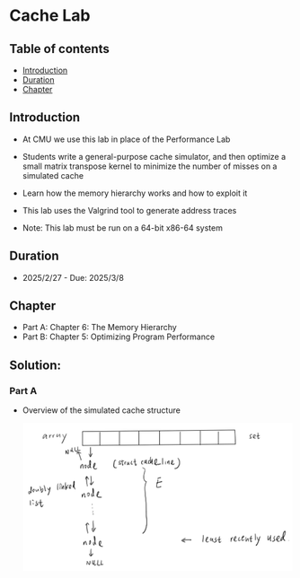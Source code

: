 # Cache Lab
## Table of contents
- [Introduction](#introduction)
- [Duration](#duration)
- [Chapter](#chapter)

## Introduction
- At CMU we use this lab in place of the Performance Lab
- Students write a general-purpose cache simulator, and then optimize a small matrix transpose kernel to minimize the number of misses on a simulated cache
- Learn how the memory hierarchy works and how to exploit it

- This lab uses the Valgrind tool to generate address traces

- Note: This lab must be run on a 64-bit x86-64 system

## Duration
- 2025/2/27 - Due: 2025/3/8

## Chapter
- Part A: Chapter 6: The Memory Hierarchy
- Part B: Chapter 5: Optimizing Program Performance

## Solution:

### Part A
- Overview of the simulated cache structure

    ![](./images/part_a.png)
